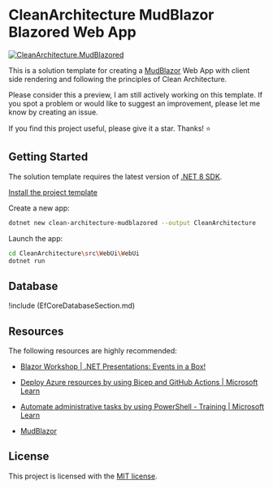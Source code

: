 # CleanArchitecture MudBlazor Blazored Web App

[![CleanArchitecture.MudBlazored](https://github.com/ubhaya/CleanArchitecture.Blazored/actions/workflows/CleanArchitecture.MudBlazored.yml/badge.svg)](https://github.com/ubhaya/CleanArchitecture.Blazored/actions/workflows/CleanArchitecture.MudBlazored.yml)

This is a solution template for creating a [MudBlazor](https://mudblazor.com/) Web App with client side rendering and following the principles of Clean Architecture.

Please consider this a preview, I am still actively working on this template. If you spot a problem or would like to suggest an improvement, please let me know by creating an issue.

If you find this project useful, please give it a star. Thanks! ⭐

## Getting Started
The solution template requires the latest version of [.NET 8 SDK](https://dotnet.microsoft.com/en-us/download/dotnet/8.0).

[Install the project template](../../../README.md)

Create a new app:

```bash
dotnet new clean-architecture-mudblazored --output CleanArchitecture
```

Launch the app:
```bash
cd CleanArchitecture\src\WebUi\WebUi
dotnet run
```

## Database
!include (EfCoreDatabaseSection.md)

## Resources
The following resources are highly recommended:

* [Blazor Workshop | .NET Presentations: Events in a Box!](https://github.com/dotnet-presentations/blazor-workshop)

* [Deploy Azure resources by using Bicep and GitHub Actions | Microsoft Learn](https://learn.microsoft.com/en-us/training/paths/bicep-github-actions/)

* [Automate administrative tasks by using PowerShell - Training | Microsoft Learn](https://learn.microsoft.com/en-us/training/paths/powershell/)

* [MudBlazor](https://mudblazor.com/)

## License
This project is licensed with the [MIT license](https://github.com/ubhaya/CleanArchitecture.Blazored/blob/main/LICENSE).